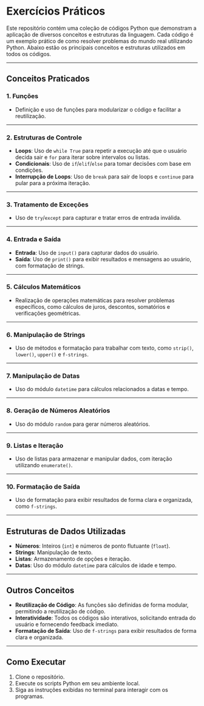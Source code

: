 # Exercícios Práticos

Este repositório contém uma coleção de códigos Python que demonstram a aplicação de diversos conceitos e estruturas da linguagem. Cada código é um exemplo prático de como resolver problemas do mundo real utilizando Python. Abaixo estão os principais conceitos e estruturas utilizados em todos os códigos.

---

## Conceitos Praticados

### 1. **Funções**
   - Definição e uso de funções para modularizar o código e facilitar a reutilização.

---

### 2. **Estruturas de Controle**
   - **Loops**: Uso de `while True` para repetir a execução até que o usuário decida sair e `for` para iterar sobre intervalos ou listas.
   - **Condicionais**: Uso de `if`/`elif`/`else` para tomar decisões com base em condições.
   - **Interrupção de Loops**: Uso de `break` para sair de loops e `continue` para pular para a próxima iteração.

---

### 3. **Tratamento de Exceções**
   - Uso de `try`/`except` para capturar e tratar erros de entrada inválida.

---

### 4. **Entrada e Saída**
   - **Entrada**: Uso de `input()` para capturar dados do usuário.
   - **Saída**: Uso de `print()` para exibir resultados e mensagens ao usuário, com formatação de strings.

---

### 5. **Cálculos Matemáticos**
   - Realização de operações matemáticas para resolver problemas específicos, como cálculos de juros, descontos, somatórios e verificações geométricas.

---

### 6. **Manipulação de Strings**
   - Uso de métodos e formatação para trabalhar com texto, como `strip()`, `lower()`, `upper()` e `f-strings`.

---

### 7. **Manipulação de Datas**
   - Uso do módulo `datetime` para cálculos relacionados a datas e tempo.

---

### 8. **Geração de Números Aleatórios**
   - Uso do módulo `random` para gerar números aleatórios.

---

### 9. **Listas e Iteração**
   - Uso de listas para armazenar e manipular dados, com iteração utilizando `enumerate()`.

---

### 10. **Formatação de Saída**
   - Uso de formatação para exibir resultados de forma clara e organizada, como `f-strings`.

---

## Estruturas de Dados Utilizadas
- **Números**: Inteiros (`int`) e números de ponto flutuante (`float`).
- **Strings**: Manipulação de texto.
- **Listas**: Armazenamento de opções e iteração.
- **Datas**: Uso do módulo `datetime` para cálculos de idade e tempo.

---

## Outros Conceitos
- **Reutilização de Código**: As funções são definidas de forma modular, permitindo a reutilização de código.
- **Interatividade**: Todos os códigos são interativos, solicitando entrada do usuário e fornecendo feedback imediato.
- **Formatação de Saída**: Uso de `f-strings` para exibir resultados de forma clara e organizada.

---

## Como Executar
1. Clone o repositório.
2. Execute os scripts Python em seu ambiente local.
3. Siga as instruções exibidas no terminal para interagir com os programas.
